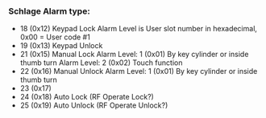 ### Schlage Alarm type:

* 18 (0x12) Keypad Lock
  Alarm Level is User slot number in hexadecimal, 0x00 = User code #1
* 19 (0x13) Keypad Unlock
* 21 (0x15) Manual Lock
  Alarm Level: 1 (0x01) By key cylinder or inside thumb turn
  Alarm Level: 2 (0x02) Touch function
* 22 (0x16) Manual Unlock
  Alarm Level: 1 (0x01) By key cylinder or inside thumb turn
* 23 (0x17)
* 24 (0x18) Auto Lock (RF Operate Lock?)
* 25 (0x19) Auto Unlock (RF Operate Unlock?)

